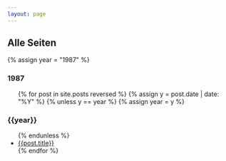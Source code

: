 ```yaml
---
layout: page
---
```

## Alle Seiten
{% assign year = "1987" %}
<h3>1987</h3>
<ul>
{% for post in site.posts reversed %}
{% assign y = post.date | date: "%Y" %}
{% unless y == year %}
{% assign year = y %}
</ul>
<h3>{{year}}</h3>
<ul>
{% endunless %}
<li><a href="{{site.baseurl}}{{post.url}}">{{post.title}}</a></li>
{% endfor %}
</ul>
